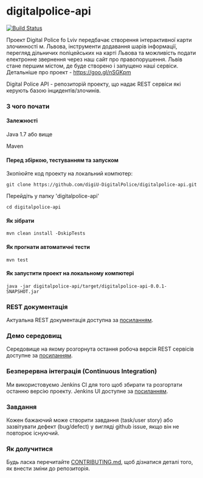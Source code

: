 # digitalpolice-api
[![Build Status](http://162.211.230.155:8181/job/digitalpolice-java/badge/icon)](http://162.211.230.155:8181/job/digitalpolice-java/)

Проект Digital Police fo Lviv передбачає створення інтерактивної карти злочинності м. Львова, інструменти додавання шарів інформації, перегляд дільничих поліцейських на карті Львова та можливість подати електронне звернення через наш сайт про правопорушення. Львів стане першим містом, де буде створено і запущено наші сервіси. Детальніше про проект - https://goo.gl/nSGKpm

Digital Police API - репозиторій проекту, що надає REST сервіси які керують базою інцидентів/злочинів.

### З чого почати

#### Залежності

Java 1.7 або вище

Maven

#### Перед збіркою, тестуванням та запуском

Зкопіюйте код проекту на локальний компютер:

```
git clone https://github.com/digiU-DigitalPolice/digitalpolice-api.git
```

Перейдіть у папку 'digitalpolice-api'

```
cd digitalpolice-api
```

#### Як зібрати

```
mvn clean install -DskipTests
```

#### Як прогнати автоматичні тести

```
mvn test
```

#### Як запустити проект на локальному компютері

```
java -jar digitalpolice-api/target/digitalpolice-api-0.0.1-SNAPSHOT.jar
```

### REST документація

Актуальна REST документація доступна за [посиланням](http://162.211.230.155:8080/docs/index.html).

### Демо середовищ

Середовище на якому розгорнута остання робоча версія REST сервісів доступне за [посиланням](http://162.211.230.155:8080/).

### Безперервна інтеграція (Continuous Integration)

Ми використовуємо Jenkins CI для того щоб збирати та розгортати останню версію проекту. Jenkins UI доступне за  [посиланням](http://162.211.230.155:8181/job/digitalpolice-java).

### Завдання

Кожен бажаючий може створити завдання (task/user story) або зазвітувати дефект (bug/defect) у вигляді github issue, якщо він не повторює існуючий.

### Як долучитися

Будь ласка перечитайте [CONTRIBUTING.md](https://github.com/digiU-DigitalPolice/digitalpolice-api/blob/master/CONTRIBUTING.md), щоб дізнатися деталі того, як внести зміни до репозиторія.
